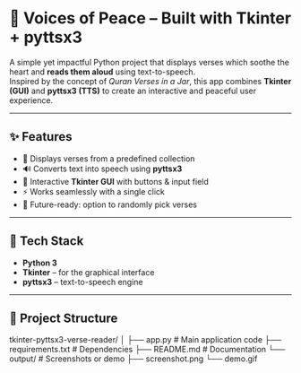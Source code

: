# 📖 Voices of Peace – Built with Tkinter + pyttsx3  

A simple yet impactful Python project that displays verses which soothe the heart and **reads them aloud** using text-to-speech.  
Inspired by the concept of *Quran Verses in a Jar*, this app combines **Tkinter (GUI)** and **pyttsx3 (TTS)** to create an interactive and peaceful user experience.  

---

## ✨ Features  

- 📜 Displays verses from a predefined collection  
- 🔊 Converts text into speech using **pyttsx3**  
- 🎨 Interactive **Tkinter GUI** with buttons & input field  
- ⚡ Works seamlessly with a single click  
- 🎲 Future-ready: option to randomly pick verses  

---

## 🚀 Tech Stack  

- **Python 3**  
- **Tkinter** – for the graphical interface  
- **pyttsx3** – text-to-speech engine   

---

## 📂 Project Structure  
tkinter-pyttsx3-verse-reader/
│
├── app.py # Main application code
├── requirements.txt # Dependencies
├── README.md # Documentation
└── output/ # Screenshots or demo
├── screenshot.png
└── demo.gif

